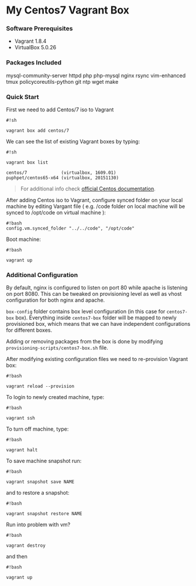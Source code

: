 # My Centos7 Vagrant Box #



### Software Prerequisites

* Vagrant 1.8.4
* VirtualBox 5.0.26

### Packages Included ###

mysql-community-server httpd php php-mysql nginx rsync vim-enhanced tmux policycoreutils-python git ntp wget make

### Quick Start ###

First we need to add Centos/7 iso to Vagrant

```
#!sh

vagrant box add centos/7
```

We can see the list of existing Vagrant boxes by typing:

```
#!sh

vagrant box list

centos/7             (virtualbox, 1609.01)
puphpet/centos65-x64 (virtualbox, 20151130)
```

>For additional info check [official Centos documentation](https://seven.centos.org/2016/10/updated-centos-vagrant-images-available-v1609-01/).

After adding Centos iso to Vagrant, configure synced folder on your local machine by editing Vargant file ( e.g. /code folder on local machine will be synced to /opt/code on virtual machine ):

```
#!bash
config.vm.synced_folder "../../code", "/opt/code"

```

Boot machine:
```
#!bash

vagrant up
```

### Additional Configuration ###


By default, nginx is configured to listen on port 80 while apache is listening on port 8080. This can be tweaked on provisioning level as well as vhost configuration for both nginx and apache.

`box-config` folder contains box level configuration (in this case for `centos7-box` box). Everything inside `centos7-box` folder will be mapped to newly provisioned box, which means that we can have independent configurations for different boxes.

Adding or removing packages from the box is done by modifying `provisioning-scripts/centos7-box.sh` file.

After modifying existing configuration files we need to re-provision Vagrant box:

```
#!bash

vagrant reload --provision
```
To login to newly created machine, type: 
```
#!bash

vagrant ssh
```

To turn off machine, type: 
```
#!bash

vagrant halt
```

To save machine snapshot run:
```
#!bash

vagrant snapshot save NAME
```

and to restore a snapshot:

```
#!bash

vagrant snapshot restore NAME
```

Run into problem with vm?

```
#!bash

vagrant destroy
```

and then 

```
#!bash

vagrant up
```